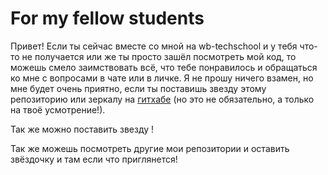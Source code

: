 # For my fellow students

Привет! Если ты сейчас вместе со мной на wb-techschool и у тебя что-то не 
получается или же ты просто зашёл посмотреть мой код, то можешь смело
заимствовать всё, что тебе понравилось и обращаться ко мне с вопросами в чате
или в личке. Я не прошу ничего взамен, но мне будет очень приятно, если ты
поставишь звезду этому репозиторию или зеркалу на [гитхабе](https://github.com/kekulta/Events)
(но это не обязательно, а только на твоё усмотрение!).

Так же можно поставить звезду !

Так же можешь посмотреть другие мои репозитории и оставить звёздочку и там
если что приглянется!
